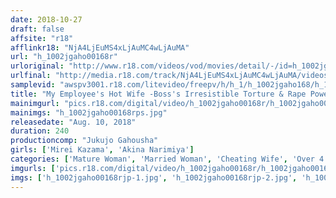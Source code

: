 ```yaml
---
date: 2018-10-27
draft: false
affsite: "r18"
afflinkr18: "NjA4LjEuMS4xLjAuMC4wLjAuMA"
url: "h_1002jgaho00168r"
urloriginal: "http://www.r18.com/videos/vod/movies/detail/-/id=h_1002jgaho00168r"
urlfinal: "http://media.r18.com/track/NjA4LjEuMS4xLjAuMC4wLjAuMA/videos/vod/movies/detail/-/id=h_1002jgaho00168r"
samplevid: "awspv3001.r18.com/litevideo/freepv/h/h_1/h_1002jgaho168/h_1002jgaho168_dmb_s.mp4"
title: "My Employee's Hot Wife -Boss's Irresistible Torture & Rape Power Harassment-"
mainimgurl: "pics.r18.com/digital/video/h_1002jgaho00168r/h_1002jgaho00168rps.jpg"
mainimgs: "h_1002jgaho00168rps.jpg"
releasedate: "Aug. 10, 2018"
duration: 240
productioncomp: "Jukujo Gahousha"
girls: ['Mirei Kazama', 'Akina Narimiya']
categories: ['Mature Woman', 'Married Woman', 'Cheating Wife', 'Over 4 Hours']
imgurls: ['pics.r18.com/digital/video/h_1002jgaho00168r/h_1002jgaho00168rjp-1.jpg', 'pics.r18.com/digital/video/h_1002jgaho00168r/h_1002jgaho00168rjp-2.jpg', 'pics.r18.com/digital/video/h_1002jgaho00168r/h_1002jgaho00168rjp-3.jpg', 'pics.r18.com/digital/video/h_1002jgaho00168r/h_1002jgaho00168rjp-4.jpg', 'pics.r18.com/digital/video/h_1002jgaho00168r/h_1002jgaho00168rjp-5.jpg', 'pics.r18.com/digital/video/h_1002jgaho00168r/h_1002jgaho00168rjp-6.jpg', 'pics.r18.com/digital/video/h_1002jgaho00168r/h_1002jgaho00168rjp-7.jpg', 'pics.r18.com/digital/video/h_1002jgaho00168r/h_1002jgaho00168rjp-8.jpg', 'pics.r18.com/digital/video/h_1002jgaho00168r/h_1002jgaho00168rjp-9.jpg', 'pics.r18.com/digital/video/h_1002jgaho00168r/h_1002jgaho00168rjp-10.jpg', 'pics.r18.com/digital/video/h_1002jgaho00168r/h_1002jgaho00168rjp-11.jpg', 'pics.r18.com/digital/video/h_1002jgaho00168r/h_1002jgaho00168rjp-12.jpg', 'pics.r18.com/digital/video/h_1002jgaho00168r/h_1002jgaho00168rjp-13.jpg', 'pics.r18.com/digital/video/h_1002jgaho00168r/h_1002jgaho00168rjp-14.jpg', 'pics.r18.com/digital/video/h_1002jgaho00168r/h_1002jgaho00168rjp-15.jpg', 'pics.r18.com/digital/video/h_1002jgaho00168r/h_1002jgaho00168rjp-16.jpg', 'pics.r18.com/digital/video/h_1002jgaho00168r/h_1002jgaho00168rjp-17.jpg', 'pics.r18.com/digital/video/h_1002jgaho00168r/h_1002jgaho00168rjp-18.jpg', 'pics.r18.com/digital/video/h_1002jgaho00168r/h_1002jgaho00168rjp-19.jpg', 'pics.r18.com/digital/video/h_1002jgaho00168r/h_1002jgaho00168rjp-20.jpg']
imgs: ['h_1002jgaho00168rjp-1.jpg', 'h_1002jgaho00168rjp-2.jpg', 'h_1002jgaho00168rjp-3.jpg', 'h_1002jgaho00168rjp-4.jpg', 'h_1002jgaho00168rjp-5.jpg', 'h_1002jgaho00168rjp-6.jpg', 'h_1002jgaho00168rjp-7.jpg', 'h_1002jgaho00168rjp-8.jpg', 'h_1002jgaho00168rjp-9.jpg', 'h_1002jgaho00168rjp-10.jpg', 'h_1002jgaho00168rjp-11.jpg', 'h_1002jgaho00168rjp-12.jpg', 'h_1002jgaho00168rjp-13.jpg', 'h_1002jgaho00168rjp-14.jpg', 'h_1002jgaho00168rjp-15.jpg', 'h_1002jgaho00168rjp-16.jpg', 'h_1002jgaho00168rjp-17.jpg', 'h_1002jgaho00168rjp-18.jpg', 'h_1002jgaho00168rjp-19.jpg', 'h_1002jgaho00168rjp-20.jpg']
---
```

